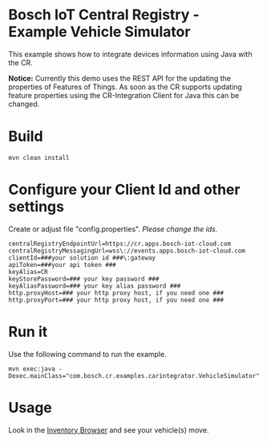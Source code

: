 # Bosch IoT Central Registry - Example Vehicle Simulator

This example shows how to integrate devices information using Java with the CR.

**Notice:** Currently this demo uses the REST API for the updating the properties of Features of Things.
As soon as the CR supports updating feature properties using the CR-Integration Client for Java this can be changed.

# Build

```
mvn clean install
```

# Configure your Client Id and other settings

Create or adjust file "config.properties". _Please change the ids._

```
centralRegistryEndpointUrl=https://cr.apps.bosch-iot-cloud.com
centralRegistryMessagingUrl=wss\://events.apps.bosch-iot-cloud.com
clientId=###your solution id ###\:gateway
apiToken=###your api token ###
keyAlias=CR
keyStorePassword=### your key password ###
keyAliasPassword=### your key alias password ###
http.proxyHost=### your http proxy host, if you need one ###
http.proxyPort=### your http proxy host, if you need one ###
```


# Run it

Use the following command to run the example.
```
mvn exec:java -Dexec.mainClass="com.bosch.cr.examples.carintegrator.VehicleSimulator"
```

# Usage

Look in the [Inventory Browser](../inventory-browser) and see your vehicle(s) move.

